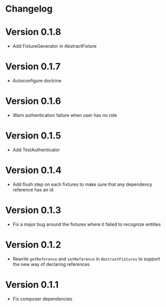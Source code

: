 # Changelog

# Version 0.1.8

- Add FixtureGenerator in AbstractFixture

# Version 0.1.7

- Autoconfigure doctrine

# Version 0.1.6

- Warn authentication failure when user has no role

# Version 0.1.5

- Add TestAuthenticator

# Version 0.1.4

- Add flush step on each fixtures to make sure that any dependency reference has an id

# Version 0.1.3

- Fix a major bug around the fixtures where it failed to recognize entities

# Version 0.1.2

- Rewrite `getReference` and `setReference` in `AbstraxtFixtures` to support the new way of declaring references

# Version 0.1.1

- Fix composer dependencies
